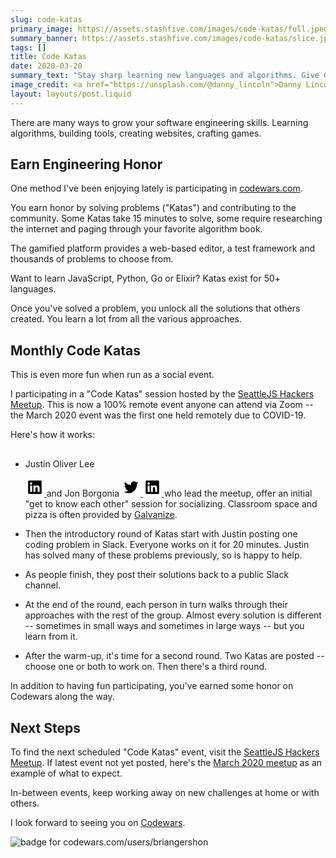 ```yaml
---
slug: code-katas
primary_image: https://assets.stashfive.com/images/code-katas/full.jpeg
summary_banner: https://assets.stashfive.com/images/code-katas/slice.jpeg
tags: []
title: Code Katas
date: 2020-03-20
summary_text: "Stay sharp learning new languages and algorithms. Give Codewars and the Code Katas Meetup a try!"
image_credit: <a href="https://unsplash.com/@danny_lincoln">Danny Lincoln</a>
layout: layouts/post.liquid
---
```



There are many ways to grow your software engineering skills. Learning algorithms, building tools, creating websites, crafting games.

## Earn Engineering Honor

One method I've been enjoying lately is participating in <a href="https://www.codewars.com/r/CUDs2Q" rel="noopener noreferrer" target="_blank">codewars.com</a>.

You earn honor by solving problems ("Katas") and contributing to the community. Some Katas take 15 minutes to solve, some require researching the internet and paging through your favorite algorithm book.

The gamified platform provides a web-based editor, a test framework and thousands of problems to choose from.

Want to learn JavaScript, Python, Go or Elixir? Katas exist for 50+ languages.

Once you've solved a problem, you unlock all the solutions that others created. You learn a lot from all the various approaches.

## Monthly Code Katas

This is even more fun when run as a social event.

I participating in a "Code Katas" session hosted by the [SeattleJS Hackers Meetup](https://www.meetup.com/seattlejshackers/). This is now a 100% remote event anyone can attend via Zoom -- the March 2020 event was the first one held remotely due to COVID-19.

Here's how it works:

- Justin Oliver Lee <span class="social-links"><a href="https://twitter.com/JustinOliverLee">
  <svg version="1.1" xmlns="http://www.w3.org/2000/svg" xmlns:xlink="http://www.w3.org/1999/xlink" x="0px" y="0px" width="30px" height="30px" viewBox="0 0 100 100" enable-background="new 0 0 100 100" xml:space="preserve">
  <title>Twitter account for Justin Oliver Lee</title>
  <path d="M88.5,26.12c-2.833,1.256-5.877,2.105-9.073,2.486c3.261-1.955,5.767-5.051,6.945-8.738
            c-3.052,1.81-6.434,3.126-10.031,3.832c-2.881-3.068-6.987-4.988-11.531-4.988c-8.724,0-15.798,7.072-15.798,15.798
            c0,1.237,0.14,2.444,0.41,3.601c-13.13-0.659-24.77-6.949-32.562-16.508c-1.36,2.334-2.139,5.049-2.139,7.943
            c0,5.481,2.789,10.315,7.028,13.149c-2.589-0.083-5.025-0.794-7.155-1.976c-0.002,0.066-0.002,0.131-0.002,0.199
            c0,7.652,5.445,14.037,12.671,15.49c-1.325,0.359-2.72,0.553-4.161,0.553c-1.019,0-2.008-0.098-2.973-0.283
            c2.01,6.275,7.844,10.844,14.757,10.972c-5.407,4.236-12.218,6.763-19.62,6.763c-1.275,0-2.532-0.074-3.769-0.221
            c6.991,4.482,15.295,7.096,24.216,7.096c29.058,0,44.948-24.071,44.948-44.945c0-0.684-0.016-1.367-0.046-2.046
            C83.704,32.071,86.383,29.288,88.5,26.12z"></path>
  </svg>
  </a> <a href="https://www.linkedin.com/in/justin-oliver-lee/">
  <svg version="1.1" xmlns="http://www.w3.org/2000/svg" xmlns:xlink="http://www.w3.org/1999/xlink" x="0px" y="0px" width="30px" height="30px" viewBox="0 0 100 100" enable-background="new 0 0 100 100" xml:space="preserve">
  <title>LinkedIn profile for Justin Oliver Lee</title>
  <g>
  <path d="M80.667,14H19.315C16.381,14,14,16.325,14,19.188v61.617C14,83.672,16.381,86,19.315,86h61.352
            C83.603,86,86,83.672,86,80.805V19.188C86,16.325,83.603,14,80.667,14z M35.354,75.354H24.67V40.995h10.684V75.354z M30.012,36.297
            c-3.423,0-6.19-2.774-6.19-6.194c0-3.415,2.767-6.189,6.19-6.189c3.415,0,6.189,2.774,6.189,6.189
            C36.201,33.523,33.427,36.297,30.012,36.297z M75.35,75.354H64.683V58.646c0-3.986-0.078-9.111-5.551-9.111
            c-5.558,0-6.405,4.341-6.405,8.822v16.998H42.052V40.995h10.245v4.692h0.146c1.426-2.7,4.91-5.549,10.106-5.549
            c10.806,0,12.802,7.114,12.802,16.369V75.354z"></path>
  </g>
  </svg>
  </a></span> and Jon Borgonia <span class="social-links"><a href="https://twitter.com/theRemix">
  <svg version="1.1" xmlns="http://www.w3.org/2000/svg" xmlns:xlink="http://www.w3.org/1999/xlink" x="0px" y="0px" width="30px" height="30px" viewBox="0 0 100 100" enable-background="new 0 0 100 100" xml:space="preserve">
  <title>Twitter account for Jon Borgonia</title>
  <path d="M88.5,26.12c-2.833,1.256-5.877,2.105-9.073,2.486c3.261-1.955,5.767-5.051,6.945-8.738
            c-3.052,1.81-6.434,3.126-10.031,3.832c-2.881-3.068-6.987-4.988-11.531-4.988c-8.724,0-15.798,7.072-15.798,15.798
            c0,1.237,0.14,2.444,0.41,3.601c-13.13-0.659-24.77-6.949-32.562-16.508c-1.36,2.334-2.139,5.049-2.139,7.943
            c0,5.481,2.789,10.315,7.028,13.149c-2.589-0.083-5.025-0.794-7.155-1.976c-0.002,0.066-0.002,0.131-0.002,0.199
            c0,7.652,5.445,14.037,12.671,15.49c-1.325,0.359-2.72,0.553-4.161,0.553c-1.019,0-2.008-0.098-2.973-0.283
            c2.01,6.275,7.844,10.844,14.757,10.972c-5.407,4.236-12.218,6.763-19.62,6.763c-1.275,0-2.532-0.074-3.769-0.221
            c6.991,4.482,15.295,7.096,24.216,7.096c29.058,0,44.948-24.071,44.948-44.945c0-0.684-0.016-1.367-0.046-2.046
            C83.704,32.071,86.383,29.288,88.5,26.12z"></path>
  </svg>
  </a> <a href="https://www.linkedin.com/in/jonborgonia/">
  <svg version="1.1" xmlns="http://www.w3.org/2000/svg" xmlns:xlink="http://www.w3.org/1999/xlink" x="0px" y="0px" width="30px" height="30px" viewBox="0 0 100 100" enable-background="new 0 0 100 100" xml:space="preserve">
  <title>LinkedIn profile for Jon Borgonia</title>
  <g>
  <path d="M80.667,14H19.315C16.381,14,14,16.325,14,19.188v61.617C14,83.672,16.381,86,19.315,86h61.352
            C83.603,86,86,83.672,86,80.805V19.188C86,16.325,83.603,14,80.667,14z M35.354,75.354H24.67V40.995h10.684V75.354z M30.012,36.297
            c-3.423,0-6.19-2.774-6.19-6.194c0-3.415,2.767-6.189,6.19-6.189c3.415,0,6.189,2.774,6.189,6.189
            C36.201,33.523,33.427,36.297,30.012,36.297z M75.35,75.354H64.683V58.646c0-3.986-0.078-9.111-5.551-9.111
            c-5.558,0-6.405,4.341-6.405,8.822v16.998H42.052V40.995h10.245v4.692h0.146c1.426-2.7,4.91-5.549,10.106-5.549
            c10.806,0,12.802,7.114,12.802,16.369V75.354z"></path>
  </g>
  </svg>
  </a></span> who lead the meetup, offer an initial "get to know each other" session for socializing. Classroom space and pizza is often provided by <a href="https://www.galvanize.com/campuses/coworking-space-seattle" rel="noopener noreferrer" target="_blank">Galvanize</a>.

- Then the introductory round of Katas start with Justin posting one coding problem in Slack. Everyone works on it for 20 minutes. Justin has solved many of these problems previously, so is happy to help.

- As people finish, they post their solutions back to a public Slack channel.

- At the end of the round, each person in turn walks through their approaches with the rest of the group. Almost every solution is different -- sometimes in small ways and sometimes in large ways -- but you learn from it.

- After the warm-up, it's time for a second round. Two Katas are posted -- choose one or both to work on. Then there's a third round.

In addition to having fun participating, you've earned some honor on Codewars along the way.

## Next Steps

To find the next scheduled "Code Katas" event, visit the [SeattleJS Hackers Meetup](https://www.meetup.com/seattlejshackers/). If latest event not yet posted, here's the [March 2020 meetup](https://www.meetup.com/seattlejshackers/events/268804072/) as an example of what to expect.

In-between events, keep working away on new challenges at home or with others.

I look forward to seeing you on <a href="https://www.codewars.com/r/CUDs2Q" rel="noopener noreferrer" target="_blank">Codewars</a>. <p><img alt="badge for codewars.com/users/briangershon" class="normal" src="https://www.codewars.com/users/briangershon/badges/small"></p>
